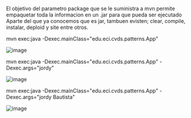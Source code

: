 El objetivo del parametro package que se le suministra a mvn permite empaquetar toda la informacion en un .jar para que pueda ser ejecutado 
Aparte del que ya conocemos que es jar, tambuen evisten; clear, compile, instalar, deploid y site entre otros.

mvn exec:java -Dexec.mainClass="edu.eci.cvds.patterns.App"

![image](https://user-images.githubusercontent.com/123812969/219272306-b5307189-f5a5-463c-9dbb-351a8d7cdbd7.png)

mvn exec:java -Dexec.mainClass="edu.eci.cvds.patterns.App" -Dexec.args="jordy"

![image](https://user-images.githubusercontent.com/123812969/219272388-498210e1-29f9-411e-a789-8d3dffee2ee5.png)

mvn exec:java -Dexec.mainClass="edu.eci.cvds.patterns.App" -Dexec.args="jordy Bautista"

![image](https://user-images.githubusercontent.com/123812969/219432055-67b244b6-183e-4dd4-9864-6811712bbdd6.png)


